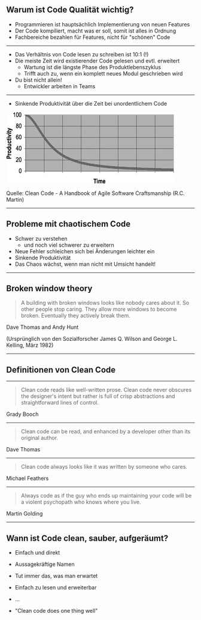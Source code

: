## Warum ist Code Qualität wichtig?

- Programmieren ist hauptsächlich Implementierung von neuen Features <!-- .element: class="fragment" data-fragment-index="0" -->
- Der Code kompiliert, macht was er soll, somit ist alles in Ordnung <!-- .element: class="fragment" data-fragment-index="1" -->
- Fachbereiche bezahlen für Features, nicht für "schönen" Code <!-- .element: class="fragment" data-fragment-index="2" -->

---

- Das Verhältnis von Code lesen zu schreiben ist 10:1 (!) <!-- .element: class="fragment" data-fragment-index="0" -->
- Die meiste Zeit wird existierender Code gelesen und evtl. erweitert <!-- .element: class="fragment" data-fragment-index="1" -->
  - Wartung ist die längste Phase des Produktlebenszyklus <!-- .element: class="fragment" data-fragment-index="1" -->
  - Trifft auch zu, wenn ein komplett neues Modul geschrieben wird <!-- .element: class="fragment" data-fragment-index="1" -->
- Du bist nicht allein! <!-- .element: class="fragment" data-fragment-index="2" -->
  - Entwickler arbeiten in Teams <!-- .element: class="fragment" data-fragment-index="2" -->

---

- Sinkende Produktivität über die Zeit bei unordentlichem Code

![productivity-over-time](images/productivity-over-time.png)

Quelle: Clean Code - A Handbook of Agile Software Craftsmanship (R.C. Martin)

---

## Probleme mit chaotischem Code

- Schwer zu verstehen <!-- .element: class="fragment" data-fragment-index="0" -->
  - und noch viel schwerer zu erweitern <!-- .element: class="fragment" data-fragment-index="0" -->
- Neue Fehler schleichen sich bei Änderungen leichter ein <!-- .element: class="fragment" data-fragment-index="1" -->
- Sinkende Produktivität <!-- .element: class="fragment" data-fragment-index="2" -->
- Das Chaos wächst, wenn man nicht mit Umsicht handelt! <!-- .element: class="fragment" data-fragment-index="3" -->

---

## Broken window theory

> A building with broken windows looks like nobody cares about it. So other people stop caring. They allow more windows to become broken. Eventually they actively break them.

Dave Thomas and Andy Hunt

(Ursprünglich von den Sozialforscher James Q. Wilson and George L. Kelling, März 1982)

---

## Definitionen von Clean Code

----

> Clean code reads like well-written prose. Clean code never obscures the designer's intent but rather is full of crisp abstractions and straightforward lines of control.

Grady Booch

----

> Clean code can be read, and enhanced by a developer other than its original author.

Dave Thomas

----

> Clean code always looks like it was written by someone who cares.

Michael Feathers

----

> Always code as if the guy who ends up maintaining your code will be a violent psychopath who knows where you live.

Martin Golding

---

## Wann ist Code clean, sauber, aufgeräumt?

- Einfach und direkt <!-- .element: class="fragment" data-fragment-index="0" -->
- Aussagekräftige Namen <!-- .element: class="fragment" data-fragment-index="1" -->
- Tut immer das, was man erwartet <!-- .element: class="fragment" data-fragment-index="2" -->
- Einfach zu lesen und erweiterbar <!-- .element: class="fragment" data-fragment-index="3" -->
- ... <!-- .element: class="fragment" data-fragment-index="3" -->

- "Clean code does one thing well" <!-- .element: class="fragment" data-fragment-index="4" -->

